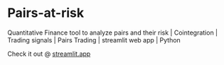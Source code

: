 # Pairs-at-risk
Quantitative Finance tool to analyze pairs and their risk | Cointegration | Trading signals | Pairs Trading | streamlit web app | Python

Check it out @ [streamlit.app](https://value-at-risk-app-64ob4fifbtrxtqmqna4zfd.streamlit.app/)
